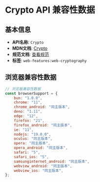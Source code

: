 # Crypto API 兼容性数据

## 基本信息

- **API名称**: `Crypto`
- **MDN文档**: [Crypto](https://developer.mozilla.org/docs/Web/API/Crypto)
- **规范文档**: [查看规范](https://w3c.github.io/webcrypto/#crypto-interface)
- **标签**: `web-features:web-cryptography`

## 浏览器兼容性数据

```javascript
// 浏览器兼容性数据
const browserSupport = {
    bun: "1.0.0",
    chrome: "11",
    chrome_android: "同主版本",
    deno: "1.11",
    edge: "12",
    firefox: "21",
    firefox_android: "同主版本",
    ie: "11",
    nodejs: "19.0.0",
    oculus: "同主版本",
    opera: "同主版本",
    opera_android: "同主版本",
    safari: "5",
    safari_ios: "5",
    samsunginternet_android: "同主版本",
    webview_android: "同主版本",
    webview_ios: "同主版本",
};

```

